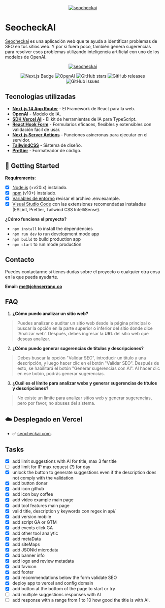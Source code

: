 <div align="center">
  <a href="https://slug.vercel.app">
    <img
      src="https://seocheckai.com/logo-seocheckai.webp"
      alt="seocheckai"
    />
  </a>
</div>

# SeocheckAI

[Seocheckai](https://seocheckai.com/) es una aplicación web que te ayuda a identificar problemas de SEO en tus sitios web. Y por si fuera poco, también genera sugerencias para resolver esos problemas utilizando inteligencia artificial con uno de los modelos de OpenAI.


<div align="center">
  <div align="center">
    <a href="https://seocheckai.com/">
      <img
      src="https://github.com/user-attachments/assets/91836e5b-c490-4983-b338-ff748a32d9b8"
      alt="seocheckai"/>
    </a>

     
  </div>

![Next.js Badge](https://img.shields.io/badge/Next.js&nbsp;14-000?logo=nextdotjs&logoColor=fff&style=flat)
![OpenAI](https://img.shields.io/badge/OpenAI-blue?logo=openai&logoColor=white&labelColor=gray)
![GitHub stars](https://img.shields.io/github/stars/johnsi15/seocheck-ai)
![GitHub releases](https://img.shields.io/github/release/johnsi15/seocheck-ai)
![GitHub issues](https://img.shields.io/github/issues/johnsi15/seocheck-ai)
</div>

## Tecnologías utilizadas

- [**Next.js 14 App Router**](https://nextjs.org/) - El Framework de React para la web.
- [**OpenAI**](https://openai.com/) - Modelo de IA.
- [**SDK Vercel AI**](https://sdk.vercel.ai/) - El kit de herramientas de IA para TypeScript.
- [**React Hook Form**](https://react-hook-form.com/) - Formularios eficaces, flexibles y extensibles con validación fácil de usar.
- [**Next.js Server Actions**](https://nextjs.org/docs/api-reference/server-actions) - Funciones asíncronas para ejecutar en el servidor.
- [**TailwindCSS**](https://tailwindcss.com) - Sistema de diseño.
- [**Prettier**](https://prettier.io) - Formateador de código.


## 🚀 Getting Started

**Requirements:**

- [x] [Node.js](https://nodejs.org) (+v20.x) instalado.
- [x] [npm](https://www.npmjs.com) (v10+) instalado.
- [x] [Variables de entorno](https://nextjs.org/docs/pages/building-your-application/configuring/environment-variables) revisar el archivo .env.example.
- [x] [Visual Studio Code](https://code.visualstudio.com) con las extensiones recomendadas instaladas (ESLint, Prettier, Tailwind CSS IntelliSense).

**¿Cómo funciona el proyecto?**

* `npm install` to install the dependencies
* `npm run dev` to run development mode app
* `npm build` to build production app
* `npm start` to run mode production

## Contacto

Puedes contactarme si tienes dudas sobre el proyecto o cualquier otra cosa en la que pueda ayudarte.

**Email: me@johnserrano.co**

## FAQ

1. **¿Cómo puedo analizar un sitio web?**
  
  > Puedes analizar o auditar un sitio web desde la página principal o buscar la opción en la parte superior o inferior del sitio donde dice 'Analizar web'. Después, debes ingresar la **URL** del sitio web que deseas analizar.
2. **¿Cómo puedo generar sugerencias de títulos y descripciones?**
   
> Debes buscar la opción "Validar SEO", introducir un título y una descripción, y luego hacer clic en el botón "Validar SEO". Después de esto, se habilitará el botón "Generar sugerencias con AI". Al hacer clic en ese botón, podrás generar sugerencias.

3. **¿Cuál es el límite para analizar webs y generar sugerencias de títulos y descripciones?**

> No existe un límite para analizar sitios web y generar sugerencias, pero por favor, no abuses del sistema.

## ☁️ Desplegado en Vercel

- ✅ [seocheckai.com](https://seocheckai.com/).

## Tasks

- [x] add limit suggestions with AI for title, max 3 fer title
- [ ] add limit for IP max request (?) for day
- [x] unlock the button to generate suggestions even if the description does not comply with  the validation
- [x] add button donar
- [x] add icon github
- [x] add icon buy coffee
- [x] add vídeo example main page
- [x] add tool features main page
- [x] valid title, description y keywords con regex in api/
- [x] add version mobile
- [x] add script GA or GTM
- [x] add events click GA
- [x] add other tool analytic
- [x] add metaData
- [x] add siteMaps
- [x] add JSONld microdata
- [x] add banner info
- [x] add logo and review metadata
- [x] add favicon
- [x] add footer
- [x] add recommendations below the form validate SEO
- [x] deploy app to vercel and config domain
- [x] add button at the bottom of the page to start or try
- [ ] add multiple suggestions responses with AI
- [ ] add response with a range from 1 to 10 how good the title is with AI.
